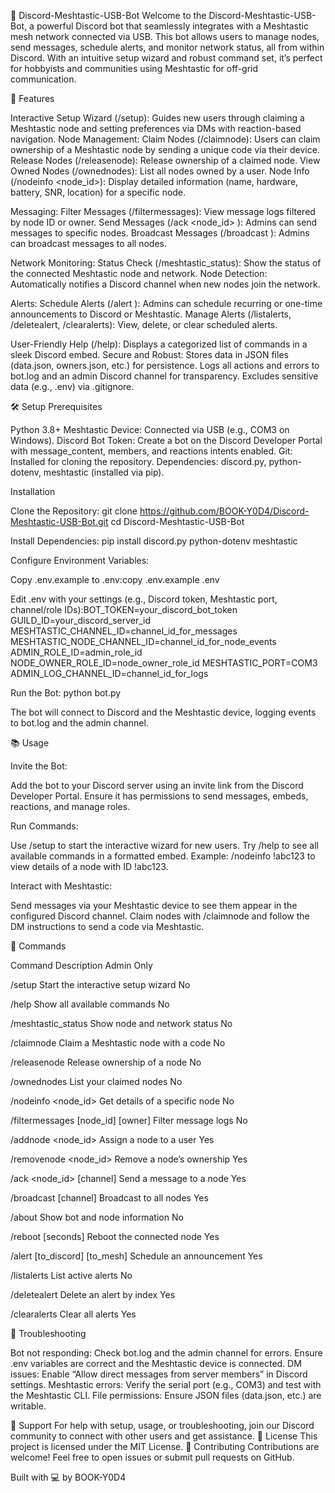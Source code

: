 📡 Discord-Meshtastic-USB-Bot
Welcome to the Discord-Meshtastic-USB-Bot, a powerful Discord bot that seamlessly integrates with a Meshtastic mesh network connected via USB. This bot allows users to manage nodes, send messages, schedule alerts, and monitor network status, all from within Discord. With an intuitive setup wizard and robust command set, it’s perfect for hobbyists and communities using Meshtastic for off-grid communication.

🚀 Features

Interactive Setup Wizard (/setup): Guides new users through claiming a Meshtastic node and setting preferences via DMs with reaction-based navigation.
Node Management:
Claim Nodes (/claimnode): Users can claim ownership of a Meshtastic node by sending a unique code via their device.
Release Nodes (/releasenode): Release ownership of a claimed node.
View Owned Nodes (/ownednodes): List all nodes owned by a user.
Node Info (/nodeinfo <node_id>): Display detailed information (name, hardware, battery, SNR, location) for a specific node.


Messaging:
Filter Messages (/filtermessages): View message logs filtered by node ID or owner.
Send Messages (/ack <node_id> <message>): Admins can send messages to specific nodes.
Broadcast Messages (/broadcast <message>): Admins can broadcast messages to all nodes.


Network Monitoring:
Status Check (/meshtastic_status): Show the status of the connected Meshtastic node and network.
Node Detection: Automatically notifies a Discord channel when new nodes join the network.


Alerts:
Schedule Alerts (/alert <message> <frequency>): Admins can schedule recurring or one-time announcements to Discord or Meshtastic.
Manage Alerts (/listalerts, /deletealert, /clearalerts): View, delete, or clear scheduled alerts.


User-Friendly Help (/help): Displays a categorized list of commands in a sleek Discord embed.
Secure and Robust:
Stores data in JSON files (data.json, owners.json, etc.) for persistence.
Logs all actions and errors to bot.log and an admin Discord channel for transparency.
Excludes sensitive data (e.g., .env) via .gitignore.



🛠️ Setup
Prerequisites

Python 3.8+
Meshtastic Device: Connected via USB (e.g., COM3 on Windows).
Discord Bot Token: Create a bot on the Discord Developer Portal with message_content, members, and reactions intents enabled.
Git: Installed for cloning the repository.
Dependencies: discord.py, python-dotenv, meshtastic (installed via pip).

Installation

Clone the Repository:
git clone https://github.com/BOOK-Y0D4/Discord-Meshtastic-USB-Bot.git
cd Discord-Meshtastic-USB-Bot


Install Dependencies:
pip install discord.py python-dotenv meshtastic


Configure Environment Variables:

Copy .env.example to .env:copy .env.example .env


Edit .env with your settings (e.g., Discord token, Meshtastic port, channel/role IDs):BOT_TOKEN=your_discord_bot_token
GUILD_ID=your_discord_server_id
MESHTASTIC_CHANNEL_ID=channel_id_for_messages
MESHTASTIC_NODE_CHANNEL_ID=channel_id_for_node_events
ADMIN_ROLE_ID=admin_role_id
NODE_OWNER_ROLE_ID=node_owner_role_id
MESHTASTIC_PORT=COM3
ADMIN_LOG_CHANNEL_ID=channel_id_for_logs




Run the Bot:
python bot.py


The bot will connect to Discord and the Meshtastic device, logging events to bot.log and the admin channel.



📚 Usage

Invite the Bot:

Add the bot to your Discord server using an invite link from the Discord Developer Portal.
Ensure it has permissions to send messages, embeds, reactions, and manage roles.


Run Commands:

Use /setup to start the interactive wizard for new users.
Try /help to see all available commands in a formatted embed.
Example: /nodeinfo !abc123 to view details of a node with ID !abc123.


Interact with Meshtastic:

Send messages via your Meshtastic device to see them appear in the configured Discord channel.
Claim nodes with /claimnode and follow the DM instructions to send a code via Meshtastic.



🔧 Commands



Command
Description
Admin Only



/setup
Start the interactive setup wizard
No


/help
Show all available commands
No


/meshtastic_status
Show node and network status
No


/claimnode
Claim a Meshtastic node with a code
No


/releasenode
Release ownership of a node
No


/ownednodes
List your claimed nodes
No


/nodeinfo <node_id>
Get details of a specific node
No


/filtermessages [node_id] [owner]
Filter message logs
No


/addnode <node_id> <user>
Assign a node to a user
Yes


/removenode <node_id>
Remove a node’s ownership
Yes


/ack <node_id> <message> [channel]
Send a message to a node
Yes


/broadcast <message> [channel]
Broadcast to all nodes
Yes


/about
Show bot and node information
No


/reboot [seconds]
Reboot the connected node
Yes


/alert <message> <frequency> [to_discord] [to_mesh]
Schedule an announcement
Yes


/listalerts
List active alerts
No


/deletealert <index>
Delete an alert by index
Yes


/clearalerts
Clear all alerts
Yes


🐛 Troubleshooting

Bot not responding: Check bot.log and the admin channel for errors. Ensure .env variables are correct and the Meshtastic device is connected.
DM issues: Enable “Allow direct messages from server members” in Discord settings.
Meshtastic errors: Verify the serial port (e.g., COM3) and test with the Meshtastic CLI.
File permissions: Ensure JSON files (data.json, etc.) are writable.

💬 Support
For help with setup, usage, or troubleshooting, join our Discord community to connect with other users and get assistance.
📜 License
This project is licensed under the MIT License.
🙌 Contributing
Contributions are welcome! Feel free to open issues or submit pull requests on GitHub.

Built with 💻 by BOOK-Y0D4